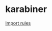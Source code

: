 # karabiner

[import]:karabiner://karabiner/assets/complex_modifications/import?url=https://raw.githubusercontent.com/igrishaev/karabiner/master/rules.json

[Import rules][import]
